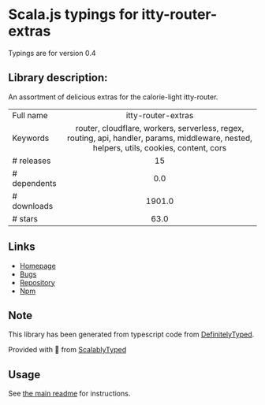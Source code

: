
# Scala.js typings for itty-router-extras

Typings are for version 0.4

## Library description:
An assortment of delicious extras for the calorie-light itty-router.

|                    |                 |
| ------------------ | :-------------: |
| Full name          | itty-router-extras |
| Keywords           | router, cloudflare, workers, serverless, regex, routing, api, handler, params, middleware, nested, helpers, utils, cookies, content, cors |
| # releases         | 15 |
| # dependents       | 0.0 |
| # downloads        | 1901.0 |
| # stars            | 63.0 |

## Links
- [Homepage](https://github.com/kwhitley/itty-router-extras#readme)
- [Bugs](https://github.com/kwhitley/itty-router-extras/issues)
- [Repository](https://github.com/kwhitley/itty-router-extras)
- [Npm](https://www.npmjs.com/package/itty-router-extras)
    


## Note
This library has been generated from typescript code from [DefinitelyTyped](https://definitelytyped.org).

Provided with :purple_heart: from [ScalablyTyped](https://github.com/oyvindberg/ScalablyTyped)

## Usage
See [the main readme](../../readme.md) for instructions.


